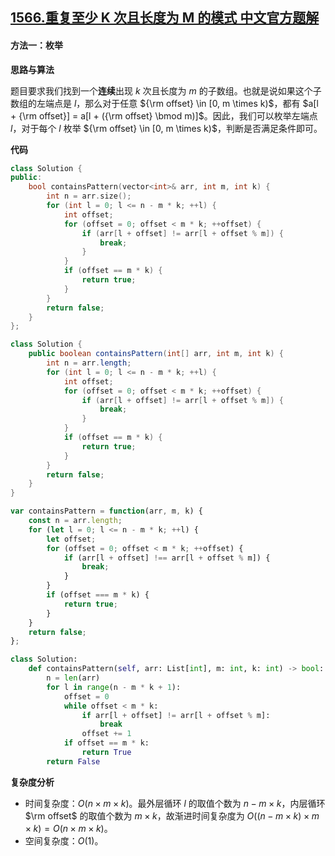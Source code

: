 ## [1566.重复至少 K 次且长度为 M 的模式 中文官方题解](https://leetcode.cn/problems/detect-pattern-of-length-m-repeated-k-or-more-times/solutions/100000/zhong-fu-zhi-shao-k-ci-qie-chang-du-wei-m-de-mo-2)
#### 方法一：枚举

**思路与算法**

题目要求我们找到一个**连续**出现 $k$ 次且长度为 $m$ 的子数组。也就是说如果这个子数组的左端点是 $l$，那么对于任意 ${\rm offset} \in [0, m \times k)$，都有 $a[l + {\rm offset}] = a[l + ({\rm offset} \bmod m)]$。因此，我们可以枚举左端点 $l$，对于每个 $l$ 枚举 ${\rm offset} \in [0, m \times k)$，判断是否满足条件即可。

**代码**

```cpp [sol1-C++]
class Solution {
public:
    bool containsPattern(vector<int>& arr, int m, int k) {
        int n = arr.size();
        for (int l = 0; l <= n - m * k; ++l) {
            int offset;
            for (offset = 0; offset < m * k; ++offset) {
                if (arr[l + offset] != arr[l + offset % m]) {
                    break;
                }
            }
            if (offset == m * k) {
                return true;
            }
        }
        return false;
    }
};
```

```Java [sol1-Java]
class Solution {
    public boolean containsPattern(int[] arr, int m, int k) {
        int n = arr.length;
        for (int l = 0; l <= n - m * k; ++l) {
            int offset;
            for (offset = 0; offset < m * k; ++offset) {
                if (arr[l + offset] != arr[l + offset % m]) {
                    break;
                }
            }
            if (offset == m * k) {
                return true;
            }
        }
        return false;
    }
}
```

```JavaScript [sol1-JavaScript]
var containsPattern = function(arr, m, k) {
    const n = arr.length;
    for (let l = 0; l <= n - m * k; ++l) {
        let offset;
        for (offset = 0; offset < m * k; ++offset) {
            if (arr[l + offset] !== arr[l + offset % m]) {
                break;
            }
        }
        if (offset === m * k) {
            return true;
        }
    }
    return false;
};
```

```Python [sol1-Python3]
class Solution:
    def containsPattern(self, arr: List[int], m: int, k: int) -> bool:
        n = len(arr)
        for l in range(n - m * k + 1):
            offset = 0
            while offset < m * k:
                if arr[l + offset] != arr[l + offset % m]:
                    break
                offset += 1
            if offset == m * k:
                return True
        return False
```

**复杂度分析**

+ 时间复杂度：$O(n \times m \times k)$。最外层循环 $l$ 的取值个数为 $n - m \times k$，内层循环 $\rm offset$ 的取值个数为 $m \times k$，故渐进时间复杂度为 $O((n - m \times k) \times m \times k) = O(n\times m \times k)$。
+ 空间复杂度：$O(1)$。